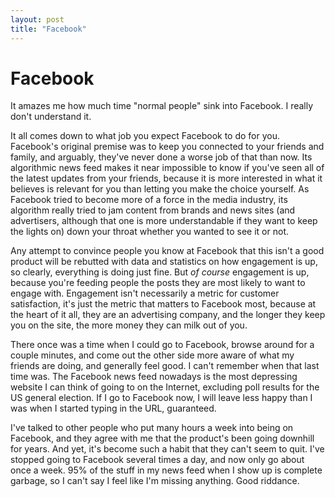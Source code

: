 ```yaml
---
layout: post
title: "Facebook"
---
```


# Facebook

It amazes me how much time "normal people" sink into Facebook. I really don't understand it.

It all comes down to what job you expect Facebook to do for you. Facebook's original premise was to keep you connected to your friends and family, and arguably, they've never done a worse job of that than now. Its algorithmic news feed makes it near impossible to know if you've seen all of the latest updates from your friends, because it is more interested in what it believes is relevant for you than letting you make the choice yourself. As Facebook tried to become more of a force in the media industry, its algorithm really tried to jam content from brands and news sites (and advertisers, although that one is more understandable if they want to keep the lights on) down your throat whether you wanted to see it or not.

Any attempt to convince people you know at Facebook that this isn't a good product will be rebutted with data and statistics on how engagement is up, so clearly, everything is doing just fine. But *of course* engagement is up, because you're feeding people the posts they are most likely to want to engage with. Engagement isn't necessarily a metric for customer satisfaction, it's just the metric that matters to Facebook most, because at the heart of it all, they are an advertising company, and the longer they keep you on the site, the more money they can milk out of you.

There once was a time when I could go to Facebook, browse around for a couple minutes, and come out the other side more aware of what my friends are doing, and generally feel good. I can't remember when that last time was. The Facebook news feed nowadays is the most depressing website I can think of going to on the Internet, excluding poll results for the US general election. If I go to Facebook now, I will leave less happy than I was when I started typing in the URL, guaranteed.

I've talked to other people who put many hours a week into being on Facebook, and they agree with me that the product's been going downhill for years. And yet, it's become such a  habit that they can't seem to quit. I've stopped going to Facebook several times a day, and now only go about once a week. 95% of the stuff in my news feed when I show up is complete garbage, so I can't say I feel like I'm missing anything. Good riddance.
